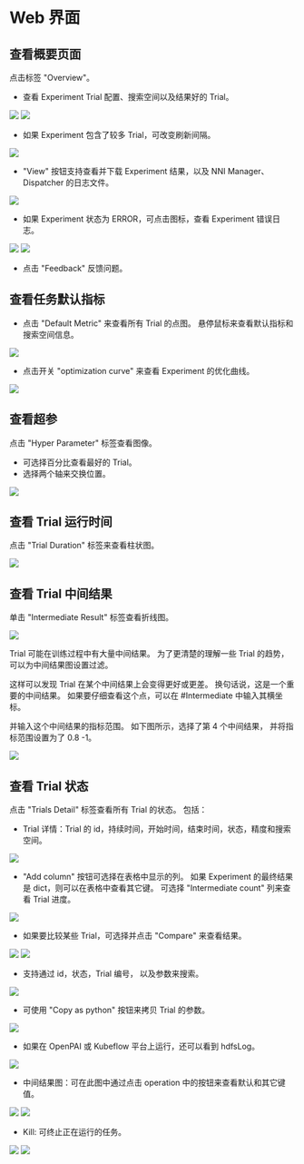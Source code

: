 # Web 界面

## 查看概要页面

点击标签 "Overview"。

* 查看 Experiment Trial 配置、搜索空间以及结果好的 Trial。

![](../../img/webui-img/over1.png) ![](../../img/webui-img/over2.png)

* 如果 Experiment 包含了较多 Trial，可改变刷新间隔。

![](../../img/webui-img/refresh-interval.png)

* "View" 按钮支持查看并下载 Experiment 结果，以及 NNI Manager、Dispatcher 的日志文件。

![](../../img/webui-img/download.png)

* 如果 Experiment 状态为 ERROR，可点击图标，查看 Experiment 错误日志。

![](../../img/webui-img/log-error.png) ![](../../img/webui-img/review-log.png)

* 点击 "Feedback" 反馈问题。

## 查看任务默认指标

* 点击 "Default Metric" 来查看所有 Trial 的点图。 悬停鼠标来查看默认指标和搜索空间信息。

![](../../img/webui-img/default-metric.png)

* 点击开关 "optimization curve" 来查看 Experiment 的优化曲线。

![](../../img/webui-img/best-curve.png)

## 查看超参

点击 "Hyper Parameter" 标签查看图像。

* 可选择百分比查看最好的 Trial。
* 选择两个轴来交换位置。

![](../../img/hyperPara.png)

## 查看 Trial 运行时间

点击 "Trial Duration" 标签来查看柱状图。

![](../../img/trial_duration.png)

## 查看 Trial 中间结果

单击 "Intermediate Result" 标签查看折线图。

![](../../img/webui-img/trials_intermeidate.png)

Trial 可能在训练过程中有大量中间结果。 为了更清楚的理解一些 Trial 的趋势，可以为中间结果图设置过滤。

这样可以发现 Trial 在某个中间结果上会变得更好或更差。 换句话说，这是一个重要的中间结果。 如果要仔细查看这个点，可以在 #Intermediate 中输入其横坐标。

并输入这个中间结果的指标范围。 如下图所示，选择了第 4 个中间结果， 并将指标范围设置为了 0.8 -1。

![](../../img/webui-img/filter-intermediate.png)

## 查看 Trial 状态

点击 "Trials Detail" 标签查看所有 Trial 的状态。 包括：

* Trial 详情：Trial 的 id，持续时间，开始时间，结束时间，状态，精度和搜索空间。

![](../../img/webui-img/detail-local.png)

* "Add column" 按钮可选择在表格中显示的列。 如果 Experiment 的最终结果是 dict，则可以在表格中查看其它键。 可选择 "Intermediate count" 列来查看 Trial 进度。

![](../../img/webui-img/addColumn.png)

* 如果要比较某些 Trial，可选择并点击 "Compare" 来查看结果。

![](../../img/webui-img/select-trial.png) ![](../../img/webui-img/compare.png)

* 支持通过 id，状态，Trial 编号， 以及参数来搜索。

![](../../img/webui-img/search-trial.png)

* 可使用 "Copy as python" 按钮来拷贝 Trial 的参数。

![](../../img/webui-img/copyParameter.png)

* 如果在 OpenPAI 或 Kubeflow 平台上运行，还可以看到 hdfsLog。

![](../../img/webui-img/detail-pai.png)

* 中间结果图：可在此图中通过点击 operation 中的按钮来查看默认和其它键值。

![](../../img/webui-img/intermediate-btn.png) ![](../../img/webui-img/intermediate.png)

* Kill: 可终止正在运行的任务。

![](../../img/webui-img/kill-running.png) ![](../../img/webui-img/canceled.png)